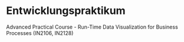 # Entwicklungspraktikum
Advanced Practical Course - Run-Time Data Visualization for Business Processes (IN2106, IN2128)
